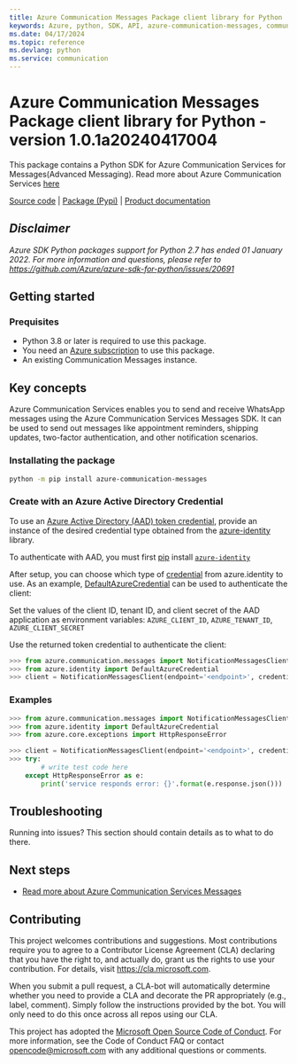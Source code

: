 ```yaml
---
title: Azure Communication Messages Package client library for Python
keywords: Azure, python, SDK, API, azure-communication-messages, communication
ms.date: 04/17/2024
ms.topic: reference
ms.devlang: python
ms.service: communication
---
```

# Azure Communication Messages Package client library for Python - version 1.0.1a20240417004 


This package contains a Python SDK for Azure Communication Services for Messages(Advanced Messaging).
Read more about Azure Communication Services [here][product_docs]

[Source code][source] | [Package (Pypi)][pypi] | [Product documentation][product_docs]

## _Disclaimer_

_Azure SDK Python packages support for Python 2.7 has ended 01 January 2022. For more information and questions, please refer to https://github.com/Azure/azure-sdk-for-python/issues/20691_

## Getting started

### Prequisites

- Python 3.8 or later is required to use this package.
- You need an [Azure subscription][azure_sub] to use this package.
- An existing Communication Messages instance.

## Key concepts

Azure Communication Services enables you to send and receive WhatsApp messages using the Azure Communication Services Messages SDK. It can be used to send out messages like appointment reminders, shipping updates, two-factor authentication, and other notification scenarios.

### Installating the package

```bash
python -m pip install azure-communication-messages
```

### Create with an Azure Active Directory Credential

To use an [Azure Active Directory (AAD) token credential][authenticate_with_token],
provide an instance of the desired credential type obtained from the
[azure-identity][azure_identity_credentials] library.

To authenticate with AAD, you must first [pip][pip] install [`azure-identity`][azure_identity_pip]

After setup, you can choose which type of [credential][azure_identity_credentials] from azure.identity to use.
As an example, [DefaultAzureCredential][default_azure_credential] can be used to authenticate the client:

Set the values of the client ID, tenant ID, and client secret of the AAD application as environment variables:
`AZURE_CLIENT_ID`, `AZURE_TENANT_ID`, `AZURE_CLIENT_SECRET`

Use the returned token credential to authenticate the client:

```python
>>> from azure.communication.messages import NotificationMessagesClient
>>> from azure.identity import DefaultAzureCredential
>>> client = NotificationMessagesClient(endpoint='<endpoint>', credential=DefaultAzureCredential())
```

### Examples

```python
>>> from azure.communication.messages import NotificationMessagesClient
>>> from azure.identity import DefaultAzureCredential
>>> from azure.core.exceptions import HttpResponseError

>>> client = NotificationMessagesClient(endpoint='<endpoint>', credential=DefaultAzureCredential())
>>> try:
        # write test code here
    except HttpResponseError as e:
        print('service responds error: {}'.format(e.response.json()))

```

## Troubleshooting

Running into issues? This section should contain details as to what to do there.

## Next steps

- [Read more about Azure Communication Services Messages][nextsteps]

## Contributing

This project welcomes contributions and suggestions. Most contributions require
you to agree to a Contributor License Agreement (CLA) declaring that you have
the right to, and actually do, grant us the rights to use your contribution.
For details, visit https://cla.microsoft.com.

When you submit a pull request, a CLA-bot will automatically determine whether
you need to provide a CLA and decorate the PR appropriately (e.g., label,
comment). Simply follow the instructions provided by the bot. You will only
need to do this once across all repos using our CLA.

This project has adopted the
[Microsoft Open Source Code of Conduct][code_of_conduct]. For more information,
see the Code of Conduct FAQ or contact opencode@microsoft.com with any
additional questions or comments.

<!-- LINKS -->
[code_of_conduct]: https://opensource.microsoft.com/codeofconduct/
[authenticate_with_token]: /azure/cognitive-services/authentication?tabs=powershell#authenticate-with-an-authentication-token
[azure_identity_credentials]: https://github.com/Azure/azure-sdk-for-python/tree/main/sdk/identity/azure-identity#credentials
[azure_identity_pip]: https://pypi.org/project/azure-identity/
[default_azure_credential]: https://github.com/Azure/azure-sdk-for-python/tree/main/sdk/identity/azure-identity#defaultazurecredential
[pip]: https://pypi.org/project/pip/
[azure_sub]: https://azure.microsoft.com

[source]: https://github.com/Azure/azure-sdk-for-python/blob/main/sdk/communication/azure-communication-messages
[product_docs]: /azure/communication-services/overview
[pypi]: https://pypi.org
[nextsteps]: https://learn.microsoft.com/azure/communication-services/concepts/advanced-messaging/whatsapp/whatsapp-overview

